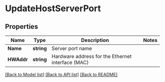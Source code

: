 # UpdateHostServerPort

## Properties

Name | Type | Description | Notes
------------ | ------------- | ------------- | -------------
**Name** | **string** | Server port name | 
**HWAddr** | **string** | Hardware address for the Ethernet interface (MAC) | 

[[Back to Model list]](../README.md#documentation-for-models) [[Back to API list]](../README.md#documentation-for-api-endpoints) [[Back to README]](../README.md)


